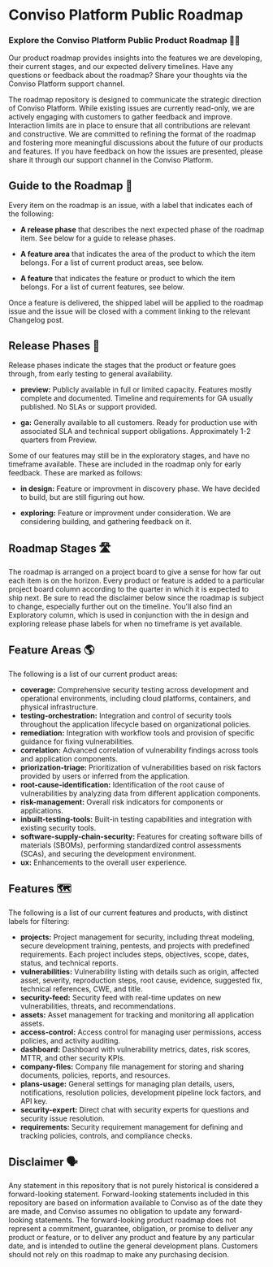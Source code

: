 # Conviso Platform Public Roadmap
### Explore the Conviso Platform Public Product Roadmap 🧑‍🚀

Our product roadmap provides insights into the features we are developing, their current stages, and our expected delivery timelines. Have any questions or feedback about the roadmap? Share your thoughts via the Conviso Platform support channel.

The roadmap repository is designed to communicate the strategic direction of Conviso Platform. While existing issues are currently read-only, we are actively engaging with customers to gather feedback and improve. Interaction limits are in place to ensure that all contributions are relevant and constructive. We are committed to refining the format of the roadmap and fostering more meaningful discussions about the future of our products and features. If you have feedback on how the issues are presented, please share it through our support channel in the Conviso Platform.

## Guide to the Roadmap 📑
Every item on the roadmap is an issue, with a label that indicates each of the following:
- **A release phase** that describes the next expected phase of the roadmap item. See below for a guide to release phases.
  
- **A feature area** that indicates the area of the product to which the item belongs. For a list of current product areas, see below.

- **A feature** that indicates the feature or product to which the item belongs. For a list of current features, see below.

<!-- - **One or more product SKU labels** that indicate which product SKUs we expect the feature to be available in. For a list of current product SKUs, see below. -->

Once a feature is delivered, the shipped label will be applied to the roadmap issue and the issue will be closed with a comment linking to the relevant Changelog post.

## Release Phases 🚦
Release phases indicate the stages that the product or feature goes through, from early testing to general availability.

- **preview:** Publicly available in full or limited capacity. Features mostly complete and documented. Timeline and requirements for GA usually published. No SLAs or support provided.

- **ga:** Generally available to all customers. Ready for production use with associated SLA and technical support obligations. Approximately 1-2 quarters from Preview.

Some of our features may still be in the exploratory stages, and have no timeframe available. These are included in the roadmap only for early feedback. These are marked as follows:

- **in design:** Feature or improvment in discovery phase. We have decided to build, but are still figuring out how.

- **exploring:** Feature or improvment under consideration. We are considering building, and gathering feedback on it.

## Roadmap Stages 🛣️
The roadmap is arranged on a project board to give a sense for how far out each item is on the horizon. Every product or feature is added to a particular project board column according to the quarter in which it is expected to ship next. Be sure to read the disclaimer below since the roadmap is subject to change, especially further out on the timeline. You'll also find an Exploratory column, which is used in conjunction with the in design and exploring release phase labels for when no timeframe is yet available.

## Feature Areas 🌎
The following is a list of our current product areas:

- **coverage:** Comprehensive security testing across development and operational environments, including cloud platforms, containers, and physical infrastructure.
- **testing-orchestration:** Integration and control of security tools throughout the application lifecycle based on organizational policies.
- **remediation:** Integration with workflow tools and provision of specific guidance for fixing vulnerabilities.
- **correlation:** Advanced correlation of vulnerability findings across tools and application components.
- **priorization-triage:** Prioritization of vulnerabilities based on risk factors provided by users or inferred from the application.
- **root-cause-identification:** Identification of the root cause of vulnerabilities by analyzing data from different application components.
- **risk-management:** Overall risk indicators for components or applications.
- **inbuilt-testing-tools:** Built-in testing capabilities and integration with existing security tools.
- **software-supply-chain-security:** Features for creating software bills of materials (SBOMs), performing standardized control assessments (SCAs), and securing the development environment.
- **ux:** Enhancements to the overall user experience.

## Features 🗺️
The following is a list of our current features and products, with distinct labels for filtering:

- **projects:** Project management for security, including threat modeling, secure development training, pentests, and projects with predefined requirements. Each project includes steps, objectives, scope, dates, status, and technical reports.
- **vulnerabilities:** Vulnerability listing with details such as origin, affected asset, severity, reproduction steps, root cause, evidence, suggested fix, technical references, CWE, and title.
- **security-feed:** Security feed with real-time updates on new vulnerabilities, threats, and recommendations.
- **assets:** Asset management for tracking and monitoring all application assets.
- **access-control:** Access control for managing user permissions, access policies, and activity auditing.
- **dashboard:** Dashboard with vulnerability metrics, dates, risk scores, MTTR, and other security KPIs.
- **company-files:** Company file management for storing and sharing documents, policies, reports, and resources.
- **plans-usage:** General settings for managing plan details, users, notifications, resolution policies, development pipeline lock factors, and API key.
- **security-expert:** Direct chat with security experts for questions and security issue resolution.
- **requirements:** Security requirement management for defining and tracking policies, controls, and compliance checks.
  
<!-- 
### Product SKUs
---

The following is a list of our current product SKUs: 
- **conviso-platform:** Conviso Platform
- **secure-code:** Secure Code
- **devarmor:** DevArmor 
-->

## Disclaimer 🗣️
Any statement in this repository that is not purely historical is considered a forward-looking statement. Forward-looking statements included in this repository are based on information available to Conviso as of the date they are made, and Conviso assumes no obligation to update any forward-looking statements. The forward-looking product roadmap does not represent a commitment, guarantee, obligation, or promise to deliver any product or feature, or to deliver any product and feature by any particular date, and is intended to outline the general development plans. Customers should not rely on this roadmap to make any purchasing decision.









